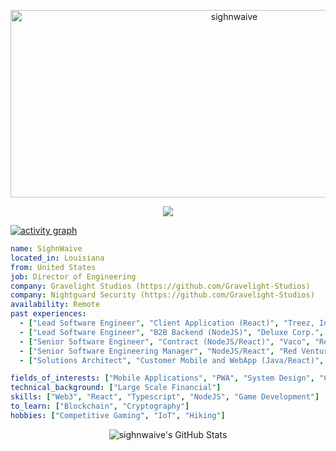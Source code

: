 <!-- <p align="center">
<img alt="loficity" width="600px" src="https://github.com/HyunCafe/HyunCafe/raw/main/assests/loficity.gif"</img>
</p> -->

<p align="center">
  <img src="https://socialify.git.ci/sighnwaive/sighnwaive/image?font=Source%20Code%20Pro&forks=1&issues=1&language=1&name=1&owner=1&pattern=Plus&pulls=1&stargazers=1&theme=Dark" alt="sighnwaive" width="700" height="300" />
</p>

<p align="center">
  <img src="https://github-profile-trophy.vercel.app/?username=sighnwaive&theme=onedark&column=-1" />
</p>

[![activity graph](https://github-readme-activity-graph.vercel.app/graph?username=sighnwaive&theme=github-dark-dimmed&custom_title=sighnwaive%20Activity%20Graph&hide_border=true)](https://github.com/ashutosh00710/github-readme-activity-graph)

```yaml
name: SighnWaive
located_in: Louisiana
from: United States
job: Director of Engineering
company: Gravelight Studios (https://github.com/Gravelight-Studios)
company: Nightguard Security (https://github.com/Gravelight-Studios)
availability: Remote
past experiences: 
  - ["Lead Software Engineer", "Client Application (React)", "Treez, Inc", "Remote", "2022-2023"]
  - ["Lead Software Engineer", "B2B Backend (NodeJS)", "Deluxe Corp.", "Remote", "2021-2022"]
  - ["Senior Software Engineer", "Contract (NodeJS/React)", "Vaco", "Remote", "2020-2021"]
  - ["Senior Software Engineering Manager", "NodeJS/React", "Red Ventures", "Charlotte, NC", "2019-2020"]
  - ["Solutions Architect", "Customer Mobile and WebApp (Java/React)", "Netspend", "Austin, TX", "2015-2019"]

fields_of_interests: ["Mobile Applications", "PWA", "System Design", "Cyber Security"]
technical_background: ["Large Scale Financial"]
skills: ["Web3", "React", "Typescript", "NodeJS", "Game Development"]
to_learn: ["Blockchain", "Cryptography"]
hobbies: ["Competitive Gaming", "IoT", "Hiking"]
```

<p align="center">
    <img alt="sighnwaive's GitHub Stats" src="https://github-readme-stats.vercel.app/api?username=sighnwaive&count_private=true&show_icons=true&theme=onedark&hide_border=true" />
</p>


<!-- Liked it ? -->

<!-- *ERC-20 / EVM: **0x07ed706146545d01fa66a3c08ebca8c93a0089e5***

*BTC: **bc1q3lu85cfkrc20ut64v90y428l79wfnv83mu72jv*** -->

<!-- <p align="center">
  <img src="https://capsule-render.vercel.app/api?type=waving&color=gradient&height=60&section=footer"/>
</p> -->
